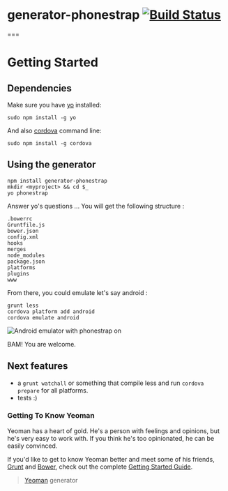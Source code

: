 # generator-phonestrap [![Build Status](https://secure.travis-ci.org/marcelfalliere/generator-phonestrap.png?branch=master)](https://travis-ci.org/marcelfalliere/generator-phonestrap)


===

# Getting Started

## Dependencies

Make sure you have [yo](https://github.com/yeoman/yo) installed:

    sudo npm install -g yo

And also [cordova](http://docs.phonegap.com/en/3.3.0/guide_cli_index.md.html#The%20Command-Line%20Interface) command line:

	sudo npm install -g cordova

## Using the generator

	npm install generator-phonestrap
	mkdir <myproject> && cd $_
	yo phonestrap

Answer yo's questions ... You will get the following structure :

	.bowerrc
	Gruntfile.js
	bower.json
	config.xml
	hooks
	merges
	node_modules
	package.json
	platforms
	plugins
	www

From there, you could emulate let's say android :

	grunt less
	cordova platform add android
	cordova emulate android

![Android emulator with phonestrap on](http://i.imgur.com/HzPCIFi.png)

BAM! You are welcome.

## Next features

- a `grunt watchall` or something that compile less and run `cordova prepare` for all platforms.
- tests :)

### Getting To Know Yeoman

Yeoman has a heart of gold. He's a person with feelings and opinions, but he's very easy to work with. If you think he's too opinionated, he can be easily convinced.

If you'd like to get to know Yeoman better and meet some of his friends, [Grunt](http://gruntjs.com) and [Bower](http://bower.io), check out the complete [Getting Started Guide](https://github.com/yeoman/yeoman/wiki/Getting-Started).


> [Yeoman](http://yeoman.io) generator
